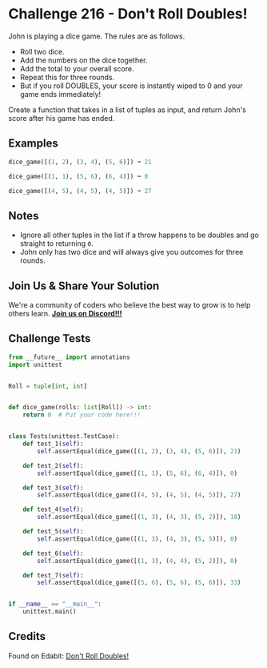 # Challenge 216 - Don't Roll Doubles!

John is playing a dice game. The rules are as follows.

- Roll two dice.
- Add the numbers on the dice together.
- Add the total to your overall score.
- Repeat this for three rounds.
- But if you roll DOUBLES, your score is instantly wiped to 0 and your game ends immediately!

Create a function that takes in a list of tuples as input, and return John's score after his game has ended.

## Examples
```python
dice_game([(1, 2), (3, 4), (5, 6)]) ➞ 21

dice_game([(1, 1), (5, 6), (6, 4)]) ➞ 0

dice_game([(4, 5), (4, 5), (4, 5)]) ➞ 27
```
## Notes

- Ignore all other tuples in the list if a throw happens to be doubles and go straight to returning `0`.
- John only has two dice and will always give you outcomes for three rounds.

## Join Us & Share Your Solution

We're a community of coders who believe the best way to grow is to help others learn. **[Join us on Discord!!!](https://discord.gg/sfHykntuGy)**

## Challenge Tests
```python
from __future__ import annotations
import unittest


Roll = tuple[int, int]


def dice_game(rolls: list[Roll]) -> int:
    return 0  # Put your code here!!!


class Tests(unittest.TestCase):
    def test_1(self):
        self.assertEqual(dice_game([(1, 2), (3, 4), (5, 6)]), 21)

    def test_2(self):
        self.assertEqual(dice_game([(1, 1), (5, 6), (6, 4)]), 0)

    def test_3(self):
        self.assertEqual(dice_game([(4, 5), (4, 5), (4, 5)]), 27)

    def test_4(self):
        self.assertEqual(dice_game([(1, 3), (4, 3), (5, 2)]), 18)

    def test_5(self):
        self.assertEqual(dice_game([(1, 3), (4, 3), (5, 5)]), 0)

    def test_6(self):
        self.assertEqual(dice_game([(1, 3), (4, 4), (5, 2)]), 0)

    def test_7(self):
        self.assertEqual(dice_game([(5, 6), (5, 6), (5, 6)]), 33)


if __name__ == "__main__":
    unittest.main()
```
## Credits

Found on Edabit: [Don't Roll Doubles!](https://edabit.com/challenge/qeyinsjZHCPEddbfe)
